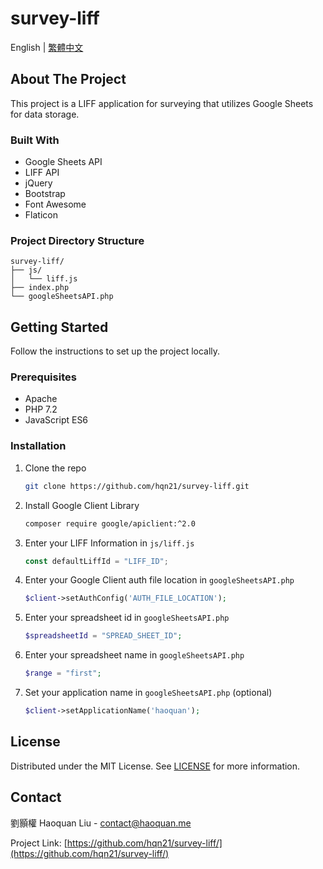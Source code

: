 # survey-liff
English | [繁體中文](docs/README_zh-tw.md)
## About The Project
This project is a LIFF application for surveying that utilizes Google Sheets for data storage.
### Built With
* Google Sheets API
* LIFF API
* jQuery
* Bootstrap
* Font Awesome
* Flaticon
### Project Directory Structure
```
survey-liff/
├── js/
│   └── liff.js
├── index.php
└── googleSheetsAPI.php
```
## Getting Started
Follow the instructions to set up the project locally.
### Prerequisites
* Apache
* PHP 7.2
* JavaScript ES6
### Installation
1. Clone the repo
   ```sh
   git clone https://github.com/hqn21/survey-liff.git
   ```
2. Install Google Client Library
   ```sh
   composer require google/apiclient:^2.0
   ```
3. Enter your LIFF Information in `js/liff.js`
   ```js
   const defaultLiffId = "LIFF_ID";
   ```
4. Enter your Google Client auth file location in `googleSheetsAPI.php`
   ```php
   $client->setAuthConfig('AUTH_FILE_LOCATION');
   ```
5. Enter your spreadsheet id in `googleSheetsAPI.php`
   ```php
   $spreadsheetId = "SPREAD_SHEET_ID";
   ```
6. Enter your spreadsheet name in `googleSheetsAPI.php`
   ```php
   $range = "first";
   ```
7. Set your application name in `googleSheetsAPI.php` (optional)
   ```php
   $client->setApplicationName('haoquan');
   ```
## License
Distributed under the MIT License. See [LICENSE](LICENSE) for more information.
## Contact
劉顥權 Haoquan Liu - [contact@haoquan.me](mailto:contact@haoquan.me)

Project Link: [https://github.com/hqn21/survey-liff/](https://github.com/hqn21/survey-liff/)
